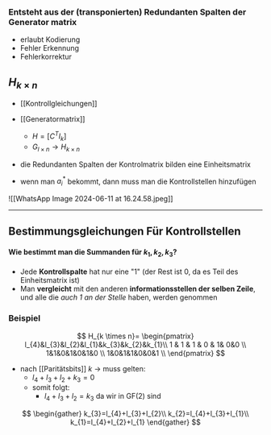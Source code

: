 ### Entsteht aus der (transponierten) Redundanten Spalten der Generator matrix
- erlaubt Kodierung
- Fehler Erkennung
- Fehlerkorrektur

## $H_{k \times n}$
- [[Kontrollgleichungen]]
- [[Generatormatrix]]
	- $H=[C^{T}I_{k}]$
	- $G_{l \times n} \to H_{k \times n}$

- die Redundanten Spalten der Kontrolmatrix bilden eine Einheitsmatrix 
- wenn man $a^{*}_{i}$ bekommt, dann muss man die Kontrollstellen hinzufügen

![[WhatsApp Image 2024-06-11 at 16.24.58.jpeg]]

---
## Bestimmungsgleichungen Für Kontrollstellen
#### Wie bestimmt man die Summanden für $k_{1}, k_{2}, k_{3}$?
- Jede **Kontrollspalte** hat nur eine "1" (der Rest ist $0$, da es Teil des Einheitsmatrix ist)
- Man **vergleicht** mit den anderen **informationsstellen der selben Zeile**, und alle die *auch 1 an der Stelle* haben, werden genommen 
### Beispiel
$$
H_{k \times n}=
\begin{pmatrix} 
l_{4}&l_{3}&l_{2}&l_{1}&k_{3}&k_{2}&k_{1}\\
1 & 1 & 1 & 0 & 1& 0&0 \\
1&1&0&1&0&1&0 \\
1&0&1&1&0&0&1 \\
\end{pmatrix}
$$
- nach [[Paritätsbits]] *k* -> muss gelten:
	- $l_{4}+l_{3}+l_{2}+k_{3}=0$
	- somit folgt: 
		- $l_{4}+l_{3}+l_{2}=k_{3}$        da wir in $\text{GF}(2)$ sind

$$
\begin{gather}
k_{3}=l_{4}+l_{3}+l_{2}\\
k_{2}=l_{4}+l_{3}+l_{1}\\
k_{1}=l_{4}+l_{2}+l_{1}
\end{gather}
$$



